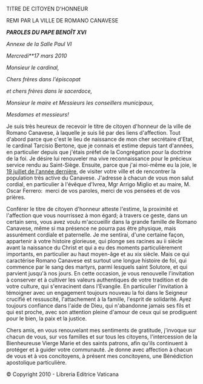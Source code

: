 TITRE DE CITOYEN D'HONNEUR

REMI PAR LA VILLE DE ROMANO CANAVESE

***PAROLES DU PAPE BENOÎT XVI***

*Annexe de la Salle Paul VI*

*Mercredi**17 mars 2010*

*Monsieur le cardinal,*

*Chers frères dans l'épiscopat*

*et chers frères dans le sacerdoce,*

*Monsieur le maire et Messieurs les conseillers municipaux,*

*Mesdames et messieurs!*

Je suis très heureux de recevoir le titre de citoyen d'honneur de la ville de Romano Canavese, à laquelle je suis lié par des liens d'affection. Tout d'abord parce que c'est le lieu de naissance de mon cher secrétaire d'Etat, le cardinal Tarcisio Bertone, que je connais et estime depuis tant d'années, en particulier depuis que j'étais préfet de la Congrégation pour la doctrine de la foi. Je désire lui renouveler ma vive reconnaissance pour le précieux service rendu au Saint-Siège. Ensuite, parce que j'ai moi-même eu la joie, le [19 juillet de l'année dernière](/content/benedict-xvi/fr/angelus/2009/documents/hf_ben-xvi_ang_20090719.html), de visiter votre ville et de rencontrer la population très active du Canavese. J'adresse à chacun de vous mon salut cordial, en particulier à l'évêque d'Ivrea, Mgr Arrigo Miglio et au maire, M. Oscar Ferrero:  merci de vos paroles, merci de vos pensées et de vos prières.

Conférer le titre de citoyen d'honneur atteste l'estime, la proximité et l'affection que vous nourrissez à mon égard; à travers ce geste, dans un certain sens, vous avez voulu m'accueillir dans la grande famille de Romano Canavese, même si ma présence ne pourra pas être physique, mais assurément cordiale et paternelle. Je me sentirai, d'une certaine façon, appartenir à votre histoire glorieuse, qui plonge ses racines au ii siècle avant la naissance du Christ et qui a eu des moments particulièrement importants, en particulier au haut moyen-âge et au xix siècle. Mais ce qui caractérise Romano Canavese est surtout une longue histoire de foi, qui commence par le sang des martyrs, parmi lesquels saint Solutore, et qui parvient jusqu'à nos jours. En cette occasion, je vous renouvelle l'invitation à conserver et à cultiver les valeurs authentiques de votre tradition et de votre culture, qui s'enracinent dans l'Evangile. En particulier l'invitation à témoigner avec un engagement toujours nouveau la foi dans le Seigneur crucifié et ressuscité, l'attachement à la famille, l'esprit de solidarité. Ayez toujours confiance dans l'aide de Dieu, qui n'abandonne jamais ses fils et qui est proche, avec son attention pleine d'amour de ceux qui se prodiguent pour le bien, la paix et la justice.

Chers amis, en vous renouvelant mes sentiments de gratitude, j'invoque sur chacun de vous, sur vos familles et sur tous les citoyens, l'intercession de la Bienheureuse Vierge Marie et des saints patrons, afin qu'ils continuent à protéger et à guider votre communauté. Je donne avec affection à chacun de vous et à vos concitoyens, à présent mes concitoyens, une Bénédiction apostolique particulière.

© Copyright 2010 - Libreria Editrice Vaticana